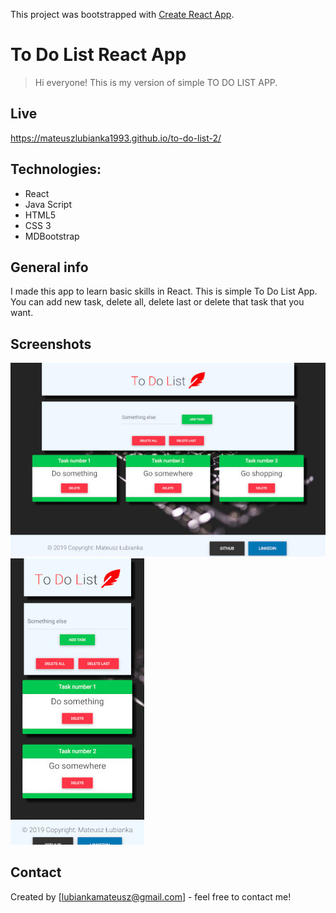 This project was bootstrapped with [Create React App](https://github.com/facebook/create-react-app).

# To Do List React App
> Hi everyone! This is my version of simple TO DO LIST APP. 

## Live
https://mateuszlubianka1993.github.io/to-do-list-2/

## Technologies:
* React
* Java Script
* HTML5
* CSS 3
* MDBootstrap

## General info
I made this app to learn basic skills in React. 
This is simple To Do List App. You can add new task, delete all, delete last or delete that task that you want. 

## Screenshots
![screenshot - for laptop](./images/t-2-laptop.jpg)
![screenshot - for mobile](./images/t-2-mobile.jpg)

## Contact
Created by [lubiankamateusz@gmail.com] - feel free to contact me!